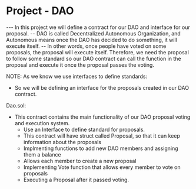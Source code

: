 # Project - DAO

--- In this project we will define a contract for our DAO and interface for our proposal.
    -- DAO is called Decentralized Autonomous Organization, and Autonomous means once the DAO has decided to do something, it will execute itself.
    -- In other words, once people have voted on some proposals, the proposal will execute itself. Therefore, we need the proposal to follow some standard so our DAO contract can call the function in the proposal and execute it once the proposal passes the voting.

NOTE: 
As we know we use interfaces to define standards:
* So we will be defining an interface for the proposals created in our DAO contract.


Dao.sol:
* This contract contains the main functionality of our DAO proposal voting and execution system.
    * Use an Interface to define standard for proposals.
    * This contract will have struct called Proposal, so that it can keep information about the proposals
    * Implmenting functions to add new DAO members and assigning them a balance
    * Allows each member to create a new proposal
    * Implementing Vote function that allows every member to vote on proposals
    * Executing a Proposal after it passed voting.

    

